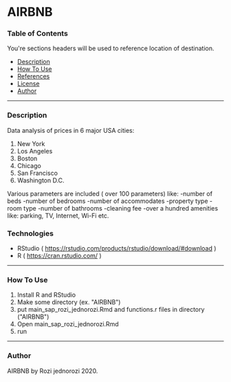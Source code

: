 # AIRBNB



### Table of Contents
You're sections headers will be used to reference location of destination.

- [Description](#description)
- [How To Use](#how-to-use)
- [References](#references)
- [License](#license)
- [Author](#author)

---

### Description

Data analysis of prices in 6 major USA cities: 
1. New York
2. Los Angeles
3. Boston
4. Chicago
5. San Francisco
6. Washington D.C.

Various parameters are included ( over 100 parameters) like:
-number of beds
-number of bedrooms
-number of accommodates
-property type
-room type
-number of bathrooms
-cleaning fee
-over a hundred amenities like: parking, TV, Internet, Wi-Fi etc.


### Technologies


- RStudio ( https://rstudio.com/products/rstudio/download/#download ) 
- R ( https://cran.rstudio.com/ )


---

### How To Use

1. Install R and RStudio
2. Make some directory (ex. "AIRBNB")
3. put main_sap_rozi_jednorozi.Rmd and functions.r files in directory ("AIRBNB")
4. Open main_sap_rozi_jednorozi.Rmd
5. run


---

### Author

AIRBNB by Rozi jednorozi 2020.
